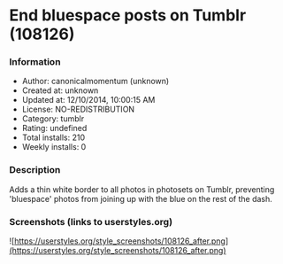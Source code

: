 # End bluespace posts on Tumblr (108126)

### Information
- Author: canonicalmomentum (unknown)
- Created at: unknown
- Updated at: 12/10/2014, 10:00:15 AM
- License: NO-REDISTRIBUTION
- Category: tumblr
- Rating: undefined
- Total installs: 210
- Weekly installs: 0


### Description
Adds a thin white border to all photos in photosets on Tumblr, preventing 'bluespace' photos from joining up with the blue on the rest of the dash.


### Screenshots (links to userstyles.org)
![https://userstyles.org/style_screenshots/108126_after.png](https://userstyles.org/style_screenshots/108126_after.png)


